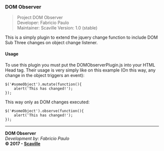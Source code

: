 ### DOM Observer

> Project DOM Observer<br/>
> Developer: Fabricio Paulo<br/>
> Maintainer: Scaville
> Version: 1.0 (stable)

This is a simply plugin to extend the jquery change function to include DOM Sub Three changes on object change listener.

#### Usage
To use this plugin you must put the DOMObserverPlugin.js into your HTML Head tag.
Their usage is very simply like on this example (On this way, any change in the object triggers an event):

```
$('#someObject').mutate(function(){
    alert('This has changed!');
});
```

This way only as DOM changes executed:

```
$('#someObject').observe(function(){
    alert('This has changed!');
});
```

---
**DOM Observer**<br/>
_Development by: Fabricio Paulo_<br/>
**© 2017 - <a href='http://www.scaville.com'>Scaville</a>**